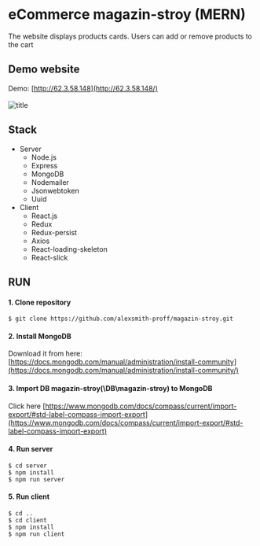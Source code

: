 # eCommerce magazin-stroy (MERN)
The website displays products cards. Users can add or remove products to the cart

## Demo website
Demo: [http://62.3.58.148](http://62.3.58.148/)
<br>
<br>
![title](title.gif)

## Stack
* Server
    * Node.js
    * Express
    * MongoDB
    * Nodemailer
    * Jsonwebtoken
    * Uuid
* Client
    * React.js
    * Redux
    * Redux-persist
    * Axios
    * React-loading-skeleton
    * React-slick
  
## RUN
#### 1. Clone repository
```
$ git clone https://github.com/alexsmith-proff/magazin-stroy.git
```

#### 2. Install MongoDB
Download it from here: [https://docs.mongodb.com/manual/administration/install-community](https://docs.mongodb.com/manual/administration/install-community/)

#### 3. Import DB magazin-stroy(\DB\magazin-stroy) to MongoDB
Click here [https://www.mongodb.com/docs/compass/current/import-export/#std-label-compass-import-export](https://www.mongodb.com/docs/compass/current/import-export/#std-label-compass-import-export)

#### 4. Run server
```
$ cd server
$ npm install
$ npm run server
```
#### 5. Run client
```
$ cd ..
$ cd client
$ npm install
$ npm run client
```
